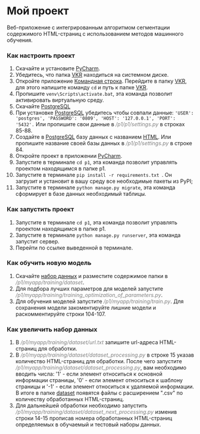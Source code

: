 # Мой проект
Веб-приложение с интегрированным алгоритмом сегментации содержимого HTML-страниц с использованием методов машинного обучения.
### Как настроить проект
1. Скачайте и установите <font><u>PyCharm</u></font>.
2. Убедитесь, что папка <font><u>VKR</u></font> находиться на системном диске.
3. Откройте приложение <font><u>Командная строка</u></font>. Перейдите в папку <font><u>VKR</u></font>, для этого напишите команду `cd` и путь к папке <font><u>VKR</u></font>.
4. Пропишите `venv\Scripts\activate.bat`, эта команда позволит активировать виртуальную среду.
5. Скачайте <font><u>PostgreSQL</u></font>
6. При установке <font><u>PostgreSQL</u></font> убедитесь чтобы совпали данные:
   `'USER': 'postgres',
   'PASSWORD': '0809',
   'HOST': '127.0.0.1',
   'PORT': '5432'.`
    Или пропишите свои данные в <font color='gray'>*/p1/p1/settings.py*</font> в строках 85-88.
7. Создайте в <font><u>PostgreSQL</u></font> базу данных с названием <font><u>HTML</u></font>. Или пропишите название своей базы данных в <font color='gray'>*/p1/p1/settings.py*</font> в строке 84. 
8. Откройте проект в приложении <font><u>PyCharm</u></font>.
9. Запустите в терминале `cd p1`, эта команда позволит управлять проектом находящимся в папке p1.
10. Запустите в терминале `pip install -r requirements.txt `. Он загрузит и
установит в вашу среду все необходимые пакеты из PyPI;
11. Запустите в терминале `python manage.py migrate`, эта команда сформирует в базе данных необходимый таблицы.

### Как запустить проект
1. Запустите в терминале `cd p1`, эта команда позволит управлять проектом находящимся в папке p1.
2. Запустите в терминале `python manage.py runserver`, эта команда запустит сервер.
3. Перейти по ссылке выведенной в терминале.

### Как обучить новую модель
1. Скачайте <a href="https://drive.google.com/drive/folders/1-la8YIfIUUULi0Ka9U7X-Maq9rb-FH9r?usp=sharing">набор данных</a> и разместите содержимое папки в <font color='gray'>*/p1/myapp/training/dataset*</font>.
2. Для подбора лучших параметров для моделей запустите <font color='gray'>*/p1/myapp/training/training_optimization_of_parameters.py*</font>.
3. Для обучения моделей запустите <font color='gray'>*/p1/myapp/training/train.py*</font>. Для сохранения модели закоментируйте лишние модели и раскомментируйте строки 104-107.

### Как увеличить набор данных
1. В <font color='gray'>*/p1/myapp/training/dataset/url.txt*</font> запишите url-адреса HTML-страниц для обработки.
2. В <font color='gray'>*/p1/myapp/training/dataset/dataset_processing.py*</font> в строке 15 указав количество HTML-страниц для обработки. После чего запустите <font color='gray'>*/p1/myapp/training/dataset/dataset_processing.py*</font>, вам необходимо вводить числа: '1' - если элемент относиться к основной информации страницы, '0' - если элемент относиться к шаблону страницы и '-1' - если элемент относиться к удаляемой информации. В итоге в папке <font><u>dataset</u></font> появятся файлы с расширением ".csv" по количеству обработанных HTML-страниц.
3. Для дальнейшей обработки необходимо запустить <font color='gray'>*/p1/myapp/training/dataset/dataset_next_processing.py*</font> изменив строки 14-15 прописав номера обработанных HTML-страниц определяемых в обучаемый и тестовый наборы данных.